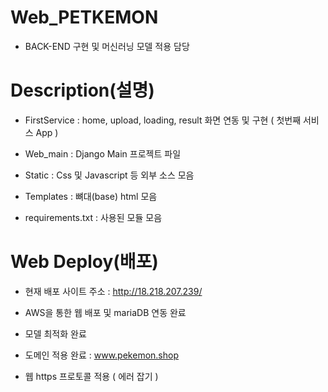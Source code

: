# Web_PETKEMON 

- BACK-END 구현 및 머신러닝 모델 적용 담당



# Description(설명)

- FirstService : home, upload, loading, result 화면 연동 및 구현 ( 첫번째 서비스 App )

- Web_main : Django Main 프로젝트 파일

- Static : Css 및 Javascript 등 외부 소스 모음

- Templates : 뼈대(base) html 모음 

- requirements.txt : 사용된 모듈 모음


# Web Deploy(배포)

- 현재 배포 사이트 주소 : http://18.218.207.239/

- AWS을 통한 웹 배포 및 mariaDB 연동 완료 

- 모델 최적화 완료

- 도메인 적용 완료 : www.pekemon.shop

- 웹 https 프로토콜 적용 ( 에러 잡기 )
